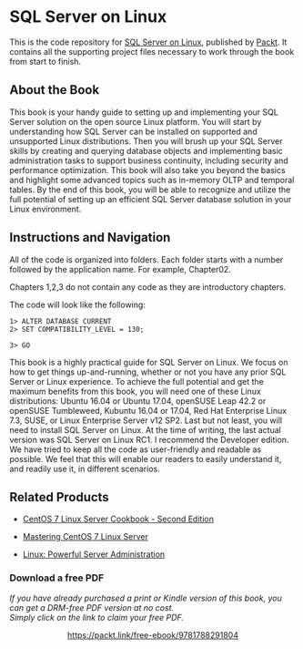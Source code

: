 # SQL Server on Linux
This is the code repository for [SQL Server on Linux](https://www.packtpub.com/big-data-and-business-intelligence/sql-server-linux?utm_source=github&utm_medium=repository&utm_campaign=9781788291804), published by [Packt](https://www.packtpub.com/?utm_source=github). It contains all the supporting project files necessary to work through the book from start to finish.
## About the Book
This book is your handy guide to setting up and implementing your SQL Server solution on the open source Linux platform. You will start by understanding how SQL Server can be installed on supported and unsupported Linux distributions. Then you will brush up your SQL Server skills by creating and querying database objects and implementing basic administration tasks to support business continuity, including security and performance optimization. This book will also take you beyond the basics and highlight some advanced topics such as in-memory OLTP and temporal tables.
By the end of this book, you will be able to recognize and utilize the full potential of setting up an efficient SQL Server database solution in your Linux environment.
## Instructions and Navigation
All of the code is organized into folders. Each folder starts with a number followed by the application name. For example, Chapter02.

Chapters 1,2,3  do not contain any code as they are introductory chapters.

The code will look like the following:
```
1> ALTER DATABASE CURRENT 
2> SET COMPATIBILITY_LEVEL = 130;

3> GO
```

This book is a highly practical guide for SQL Server on Linux. We focus on how to get things up-and-running, whether or not you have any prior SQL Server or Linux experience. To achieve the full potential and get the maximum benefits from this book, you will need one of these Linux distributions: Ubuntu 16.04 or Ubuntu 17.04, openSUSE Leap 42.2 or openSUSE Tumbleweed, Kubuntu 16.04 or 17.04, Red Hat Enterprise Linux 7.3, SUSE, or Linux Enterprise Server v12 SP2.
Last but not least, you will need to install SQL Server on Linux. At the time of writing, the last actual version was SQL Server on Linux RC1. I recommend the Developer edition. We have tried to keep all the code as user-friendly and readable as possible. We feel that this will enable our readers to easily understand it, and readily use it, in different scenarios.

## Related Products
* [CentOS 7 Linux Server Cookbook - Second Edition](https://www.packtpub.com/networking-and-servers/centos-7-linux-server-cookbook-second-edition?utm_source=github&utm_medium=repository&utm_campaign=9781785887284)

* [Mastering CentOS 7 Linux Server](https://www.packtpub.com/networking-and-servers/mastering-centos-7-linux-server?utm_source=github&utm_medium=repository&utm_campaign=9781785282393)

* [Linux: Powerful Server Administration](https://www.packtpub.com/networking-and-servers/linux-powerful-server-administration?utm_source=github&utm_medium=repository&utm_campaign=9781788293778)

### Download a free PDF

 <i>If you have already purchased a print or Kindle version of this book, you can get a DRM-free PDF version at no cost.<br>Simply click on the link to claim your free PDF.</i>
<p align="center"> <a href="https://packt.link/free-ebook/9781788291804">https://packt.link/free-ebook/9781788291804 </a> </p>